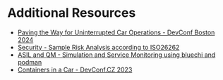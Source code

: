 # Additional Resources

- [Paving the Way for Uninterrupted Car Operations - DevConf Boston 2024](https://www.youtube.com/watch?v=jTrLqpw7E6Q)
- [Security - Sample Risk Analysis according to ISO26262](https://www.youtube.com/watch?v=jTrLqpw7E6Q&t=1268s)
- [ASIL and QM - Simulation and Service Monitoring using bluechi and podman](https://www.youtube.com/watch?v=jTrLqpw7E6Q&t=1680s)
- [Containers in a Car - DevConf.CZ 2023](https://www.youtube.com/watch?v=FPxka5uDA_4)
